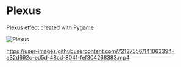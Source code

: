# Plexus
Plexus effect created with Pygame

![Plexus](https://user-images.githubusercontent.com/72137556/141063306-51b4e6a8-b7c5-45fe-9f5e-1719e69b64bb.jpg)

https://user-images.githubusercontent.com/72137556/141063394-a32d692c-ed5d-48cd-8041-fef304268383.mp4
